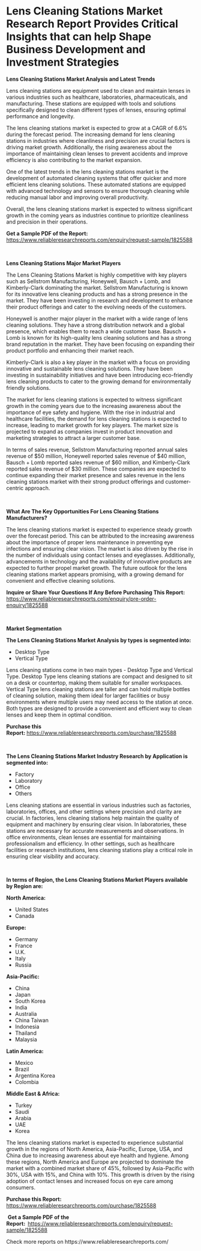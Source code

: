 <p><h1>Lens Cleaning Stations Market Research Report Provides Critical Insights that can help Shape Business Development and Investment Strategies</h1></p><p><strong>Lens Cleaning Stations Market Analysis and Latest Trends</strong></p>
<p><p>Lens cleaning stations are equipment used to clean and maintain lenses in various industries such as healthcare, laboratories, pharmaceuticals, and manufacturing. These stations are equipped with tools and solutions specifically designed to clean different types of lenses, ensuring optimal performance and longevity.</p><p>The lens cleaning stations market is expected to grow at a CAGR of 6.6% during the forecast period. The increasing demand for lens cleaning stations in industries where cleanliness and precision are crucial factors is driving market growth. Additionally, the rising awareness about the importance of maintaining clean lenses to prevent accidents and improve efficiency is also contributing to the market expansion.</p><p>One of the latest trends in the lens cleaning stations market is the development of automated cleaning systems that offer quicker and more efficient lens cleaning solutions. These automated stations are equipped with advanced technology and sensors to ensure thorough cleaning while reducing manual labor and improving overall productivity.</p><p>Overall, the lens cleaning stations market is expected to witness significant growth in the coming years as industries continue to prioritize cleanliness and precision in their operations.</p></p>
<p><strong>Get a Sample PDF of the Report:&nbsp;</strong> <a href="https://www.reliableresearchreports.com/enquiry/request-sample/1825588">https://www.reliableresearchreports.com/enquiry/request-sample/1825588</a></p>
<p>&nbsp;</p>
<p><strong>Lens Cleaning Stations Major Market Players</strong></p>
<p><p>The Lens Cleaning Stations Market is highly competitive with key players such as Sellstrom Manufacturing, Honeywell, Bausch + Lomb, and Kimberly-Clark dominating the market. Sellstrom Manufacturing is known for its innovative lens cleaning products and has a strong presence in the market. They have been investing in research and development to enhance their product offerings and cater to the evolving needs of the customers.</p><p>Honeywell is another major player in the market with a wide range of lens cleaning solutions. They have a strong distribution network and a global presence, which enables them to reach a wide customer base. Bausch + Lomb is known for its high-quality lens cleaning solutions and has a strong brand reputation in the market. They have been focusing on expanding their product portfolio and enhancing their market reach.</p><p>Kimberly-Clark is also a key player in the market with a focus on providing innovative and sustainable lens cleaning solutions. They have been investing in sustainability initiatives and have been introducing eco-friendly lens cleaning products to cater to the growing demand for environmentally friendly solutions.</p><p>The market for lens cleaning stations is expected to witness significant growth in the coming years due to the increasing awareness about the importance of eye safety and hygiene. With the rise in industrial and healthcare facilities, the demand for lens cleaning stations is expected to increase, leading to market growth for key players. The market size is projected to expand as companies invest in product innovation and marketing strategies to attract a larger customer base.</p><p>In terms of sales revenue, Sellstrom Manufacturing reported annual sales revenue of $50 million, Honeywell reported sales revenue of $40 million, Bausch + Lomb reported sales revenue of $60 million, and Kimberly-Clark reported sales revenue of $30 million. These companies are expected to continue expanding their market presence and sales revenue in the lens cleaning stations market with their strong product offerings and customer-centric approach.</p></p>
<p>&nbsp;</p>
<p><strong>What Are The Key Opportunities For Lens Cleaning Stations Manufacturers?</strong></p>
<p><p>The lens cleaning stations market is expected to experience steady growth over the forecast period. This can be attributed to the increasing awareness about the importance of proper lens maintenance in preventing eye infections and ensuring clear vision. The market is also driven by the rise in the number of individuals using contact lenses and eyeglasses. Additionally, advancements in technology and the availability of innovative products are expected to further propel market growth. The future outlook for the lens cleaning stations market appears promising, with a growing demand for convenient and effective cleaning solutions.</p></p>
<p><strong>Inquire or Share Your Questions If Any Before Purchasing This Report:</strong> <a href="https://www.reliableresearchreports.com/enquiry/pre-order-enquiry/1825588">https://www.reliableresearchreports.com/enquiry/pre-order-enquiry/1825588</a></p>
<p>&nbsp;</p>
<p><strong>Market Segmentation</strong></p>
<p><strong>The Lens Cleaning Stations Market Analysis by types is segmented into:</strong></p>
<p><ul><li>Desktop Type</li><li>Vertical Type</li></ul></p>
<p><p>Lens cleaning stations come in two main types - Desktop Type and Vertical Type. Desktop Type lens cleaning stations are compact and designed to sit on a desk or countertop, making them suitable for smaller workspaces. Vertical Type lens cleaning stations are taller and can hold multiple bottles of cleaning solution, making them ideal for larger facilities or busy environments where multiple users may need access to the station at once. Both types are designed to provide a convenient and efficient way to clean lenses and keep them in optimal condition.</p></p>
<p><strong>Purchase this Report:&nbsp;</strong><a href="https://www.reliableresearchreports.com/purchase/1825588">https://www.reliableresearchreports.com/purchase/1825588</a></p>
<p>&nbsp;</p>
<p><strong>The Lens Cleaning Stations Market Industry Research by Application is segmented into:</strong></p>
<p><ul><li>Factory</li><li>Laboratory</li><li>Office</li><li>Others</li></ul></p>
<p><p>Lens cleaning stations are essential in various industries such as factories, laboratories, offices, and other settings where precision and clarity are crucial. In factories, lens cleaning stations help maintain the quality of equipment and machinery by ensuring clear vision. In laboratories, these stations are necessary for accurate measurements and observations. In office environments, clean lenses are essential for maintaining professionalism and efficiency. In other settings, such as healthcare facilities or research institutions, lens cleaning stations play a critical role in ensuring clear visibility and accuracy.</p></p>
<p>&nbsp;</p>
<p><strong>In terms of Region, the Lens Cleaning Stations Market Players available by Region are:</strong></p>
<p>
    <p> <strong> North America: </strong>
        <ul>
            <li>United States</li>
            <li>Canada</li>
        </ul>
        </p> 
    <p> <strong> Europe: </strong>
        <ul>
            <li>Germany</li>
            <li>France</li>
            <li>U.K.</li>
            <li>Italy</li>
            <li>Russia</li>
        </ul>
        </p> 
    <p> <strong> Asia-Pacific: </strong>
        <ul>
            <li>China</li>
            <li>Japan</li>
            <li>South Korea</li>
            <li>India</li>
            <li>Australia</li>
            <li>China Taiwan</li>
            <li>Indonesia</li>
            <li>Thailand</li>
            <li>Malaysia</li>
        </ul>
        </p> 
    <p> <strong> Latin America: </strong>
        <ul>
            <li>Mexico</li>
            <li>Brazil</li>
            <li>Argentina Korea</li>
            <li>Colombia</li>
        </ul>
        </p> 
    <p> <strong> Middle East & Africa: </strong>
        <ul>
            <li>Turkey</li>
            <li>Saudi</li>
            <li>Arabia</li>
            <li>UAE</li>
            <li>Korea</li>
        </ul>
    </p>
    </p>
<p><p>The lens cleaning stations market is expected to experience substantial growth in the regions of North America, Asia-Pacific, Europe, USA, and China due to increasing awareness about eye health and hygiene. Among these regions, North America and Europe are projected to dominate the market with a combined market share of 45%, followed by Asia-Pacific with 30%, USA with 15%, and China with 10%. This growth is driven by the rising adoption of contact lenses and increased focus on eye care among consumers.</p></p>
<p><strong>Purchase this Report: </strong><a href="https://www.reliableresearchreports.com/purchase/1825588">https://www.reliableresearchreports.com/purchase/1825588</a></p>
<p>&nbsp;<strong>Get a Sample PDF of the Report:&nbsp;&nbsp;</strong><a href="https://www.reliableresearchreports.com/enquiry/request-sample/1825588">https://www.reliableresearchreports.com/enquiry/request-sample/1825588</a></p>
<p><strong></strong></p>
<p>Check more reports on https://www.reliableresearchreports.com/</p>